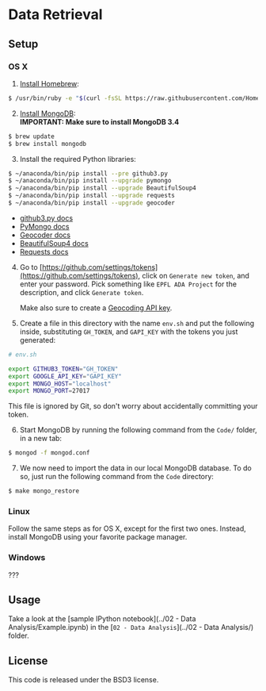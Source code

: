 
# Data Retrieval

## Setup

### OS X

1. [Install Homebrew](http://brew.sh/):

  ```bash
  $ /usr/bin/ruby -e "$(curl -fsSL https://raw.githubusercontent.com/Homebrew/install/master/install)"
  ```

2. [Install MongoDB](https://docs.mongodb.com/master/tutorial/install-mongodb-on-os-x/):  
  **IMPORTANT: Make sure to install MongoDB 3.4**

  ```bash
  $ brew update
  $ brew install mongodb
  ```

3. Install the required Python libraries:

  ```bash
  $ ~/anaconda/bin/pip install --pre github3.py
  $ ~/anaconda/bin/pip install --upgrade pymongo
  $ ~/anaconda/bin/pip install --upgrade BeautifulSoup4
  $ ~/anaconda/bin/pip install --upgrade requests
  $ ~/anaconda/bin/pip install --upgrade geocoder
  ```

  * [github3.py docs](https://github3.readthedocs.io/en/develop/)
  * [PyMongo docs](http://api.mongodb.com/python/current/)
  * [Geocoder docs](https://geocoder.readthedocs.io)
  * [BeautifulSoup4 docs](https://www.crummy.com/software/BeautifulSoup/bs4/doc/)
  * [Requests docs](http://docs.python-requests.org/en/master/)

4. Go to [https://github.com/settings/tokens](https://github.com/settings/tokens), click on `Generate new token`, and enter your password.
   Pick something like `EPFL ADA Project` for the description, and click `Generate token`.

   Make also sure to create a [Geocoding API key](https://developers.google.com/maps/documentation/geocoding/get-api-key).

5. Create a file in this directory with the name `env.sh` and put the following inside, substituting `GH_TOKEN`, and `GAPI_KEY` with the tokens you just generated:

  ```bash
  # env.sh

  export GITHUB3_TOKEN="GH_TOKEN"
  export GOOGLE_API_KEY="GAPI_KEY"
  export MONGO_HOST="localhost"
  export MONGO_PORT=27017
  ```

  This file is ignored by Git, so don't worry about accidentally committing your token.

6. Start MongoDB by running the following command from the `Code/` folder, in a new tab:

  ```bash
  $ mongod -f mongod.conf
  ```

7. We now need to import the data in our local MongoDB database.
   To do so, just run the following command from the `Code` directory:

  ```bash
  $ make mongo_restore
  ```

### Linux

Follow the same steps as for OS X, except for the first two ones. Instead, install
MongoDB using your favorite package manager.

### Windows

???

## Usage

Take a look at the [sample IPython notebook](../02 - Data Analysis/Example.ipynb) in the [`02 - Data Analysis`](../02 - Data Analysis/) folder.

## License

This code is released under the BSD3 license.


